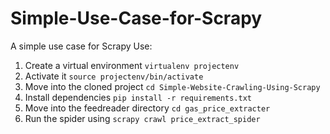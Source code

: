 # Simple-Use-Case-for-Scrapy
A simple use case for Scrapy
Use:
1. Create a virtual environment `virtualenv projectenv`
2. Activate it `source projectenv/bin/activate`
3. Move into the cloned project `cd Simple-Website-Crawling-Using-Scrapy`
4. Install dependencies `pip install -r requirements.txt`
5. Move into the feedreader directory `cd gas_price_extracter`
6. Run the spider using `scrapy crawl price_extract_spider`
